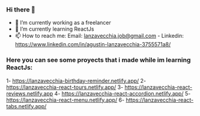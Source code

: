 ### Hi there 👋

- 🔭 I’m currently working as a freelancer 
- 🌱 I’m currently learning ReactJs
- 📫 How to reach me: Email: lanzavecchia.job@gmail.com - Linkedin: https://www.linkedin.com/in/agustin-lanzavecchia-3755571a8/

### Here you can see some proyects that i made while im learning ReactJs:

1- https://lanzavecchia-birthday-reminder.netlify.app/
2- https://lanzavecchia-react-tours.netlify.app/
3- https://lanzavecchia-react-reviews.netlify.app
4- https://lanzavecchia-react-accordion.netlify.app/
5- https://lanzavecchia-react-menu.netlify.app/
6- https://lanzavecchia-react-tabs.netlify.app/

